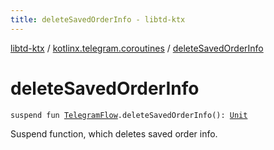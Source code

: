 ```yaml
---
title: deleteSavedOrderInfo - libtd-ktx
---
```


[libtd-ktx](../index.html) / [kotlinx.telegram.coroutines](index.html) / [deleteSavedOrderInfo](./delete-saved-order-info.html)

# deleteSavedOrderInfo

`suspend fun `[`TelegramFlow`](../kotlinx.telegram.core/-telegram-flow/index.html)`.deleteSavedOrderInfo(): `[`Unit`](https://kotlinlang.org/api/latest/jvm/stdlib/kotlin/-unit/index.html)

Suspend function, which deletes saved order info.

